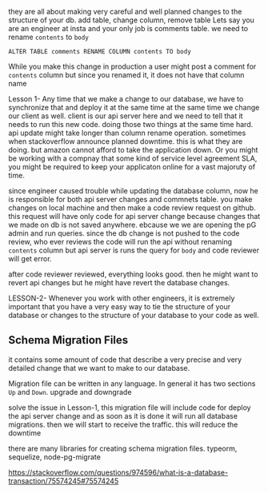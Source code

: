 they are all about making very careful and well planned changes to the structure of your db. add table, change column, remove table
Lets say you are an engineer at insta and your only job is comments table. we need to rename `contents` to `body`

`ALTER TABLE comments RENAME COLUMN contents TO body`

While you make this change in production a user might post a comment for `contents` column but since you renamed it, it does not have that column name

Lesson 1- Any time that we make a change to our database, we have to synchronize that and deploy it at the same time at the same time we change our client as well. client is our api server here and we need to tell that it needs to run this new code. doing those two things at the same time hard. api update might take longer than column rename operation. sometimes when stackoverflow announce planned downtime. this is what they are doing. but amazon cannot afford to take the application down. Or you might be working with a compnay that some kind of service level agreement SLA, you might be required to keep your applicaton online for a vast majoruty of time.

since engineer caused trouble while updating the database column, now he is responsible for both api server changes and commnets table. you make changes on local machine and then make a code review request on github. this request will have only code for api server change because changes that we made on db is not saved anywhere. ebcause we we are opening the pG admin and run queries. since the db change is not pushed to the code review, who ever reviews the code will run the api without renaming `contents` column but api server is runs the query for `body` and code reviewer will get error.

after code reviewer reviewed, everything looks good. then he might want to revert api changes but he might have revert the database changes.

LESSON-2- Whenever you work with other engineers, it is extremely important that you have a very easy way to tie the structure of your database or changes to the structure of your database to your code as well.

## Schema Migration Files

it contains some amount of code that describe a very precise and very detailed change that we want to make to our database.

Migration file can be written in any language. In general it has two sections `Up` and `Down`. upgrade and downgrade

solve the issue in Lesson-1, this migration file will include code for deploy the api server change and as soon as it is done it will run all database migrations. then we will start to receive the traffic. this will reduce the downtime

there are many libraries for creating schema migration files. typeorm, sequelize, node-pg-migrate

https://stackoverflow.com/questions/974596/what-is-a-database-transaction/75574245#75574245
